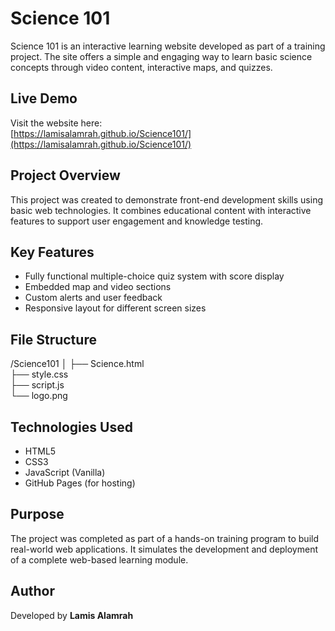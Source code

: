 # Science 101

Science 101 is an interactive learning website developed as part of a training project. The site offers a simple and engaging way to learn basic science concepts through video content, interactive maps, and quizzes.

## Live Demo

Visit the website here:  
[https://lamisalamrah.github.io/Science101/](https://lamisalamrah.github.io/Science101/)

## Project Overview

This project was created to demonstrate front-end development skills using basic web technologies. It combines educational content with interactive features to support user engagement and knowledge testing.

## Key Features

- Fully functional multiple-choice quiz system with score display
- Embedded map and video sections
- Custom alerts and user feedback
- Responsive layout for different screen sizes

## File Structure

/Science101
│
├── Science.html   
├── style.css      
├── script.js      
└── logo.png 

## Technologies Used

- HTML5
- CSS3
- JavaScript (Vanilla)
- GitHub Pages (for hosting)

## Purpose

The project was completed as part of a hands-on training program to build real-world web applications. It simulates the development and deployment of a complete web-based learning module.

## Author

Developed by **Lamis Alamrah**  
 

